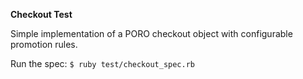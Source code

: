 **Checkout Test**

Simple implementation of a PORO checkout object with configurable promotion rules.

Run the spec: `$ ruby test/checkout_spec.rb`
